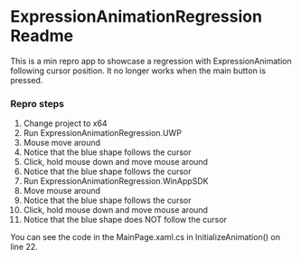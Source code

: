 # ExpressionAnimationRegression Readme

This is a min repro app to showcase a regression with ExpressionAnimation following cursor position. It no longer works when the main button is pressed.

### Repro steps

1. Change project to x64
2. Run ExpressionAnimationRegression.UWP
3. Mouse move around
4. Notice that the blue shape follows the cursor
5. Click, hold mouse down and move mouse around
6. Notice that the blue shape follows the cursor
7. Run ExpressionAnimationRegression.WinAppSDK
8. Move mouse around
9. Notice that the blue shape follows the cursor
10. Click, hold mouse down and move mouse around
11. Notice that the blue shape does NOT follow the cursor

You can see the code in the MainPage.xaml.cs in InitializeAnimation() on line 22.